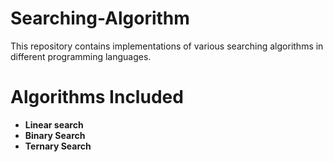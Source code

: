 # Searching-Algorithm

This repository contains implementations of various searching algorithms in different programming languages.

# Algorithms Included

- **Linear search**
- **Binary Search**
- **Ternary Search**



